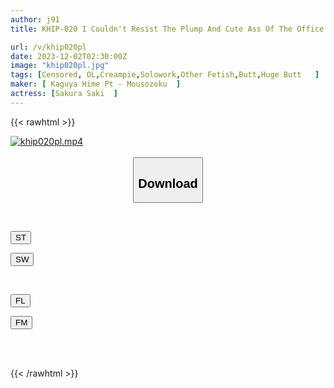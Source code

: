 ```yaml
---
author: j91
title: KHIP-020 I Couldn't Resist The Plump And Cute Ass Of The Office Lady Who Accompanied Me To See The Room, So I Fucked Her And Creampied Her On The Spot Saki Sakura

url: /v/khip020pl
date: 2023-12-02T02:30:00Z
image: "khip020pl.jpg"
tags: [Censored, OL,Creampie,Solowork,Other Fetish,Butt,Huge Butt	]
maker: [ Kaguya Hime Pt - Mousozoku  ]
actress: [Sakura Saki  ]
---
```



{{< rawhtml >}}

<div class="video" data-videoid="QArBx0wGRVI0X01">
    <a href="javascript:;">
        <img src="/v/khip020pl/khip020pl.jpg" width="WIDTH" height="HEIGHT" alt="khip020pl.mp4" loading="lazy">
    </a>
</div>

<script type="text/javascript" src="https://j91.asia/asset/on-demand-st.js"></script>

<br>
  <link rel="stylesheet" href="https://j91.asia/asset/bs5.css">
  
  <center>
  <button class="btn btn-primary" type="button" data-bs-toggle="collapse" data-bs-target=".multi-collapse" aria-expanded="false" aria-controls="multiCollapseExample1 multiCollapseExample2"><h2>Download</h2></button></center>
</p>
<div class="row">
  <div class="col">
    <div class="collapse multi-collapse" id="multiCollapseExample1">
      <div class="card card-body">
	      	      <br>
<div class="buttons">  
<p><a href="https://streamtape.to/v/QArBx0wGRVI0X01" target="_blank"><button class="btn-hover color-3"><i class="fa fa-download"></i> ST</button></a></p>
<p><a href="https://flaswish.com/o1g7d063e4ia" target="_blank"><button class="btn-hover color-2"><i class="fa fa-download"></i> SW</button></a></p></div>
    </div>
  </div>
</div>
  <div class="col">
    <div class="collapse multi-collapse" id="multiCollapseExample2">
      <div class="card card-body">
	      <br>
<div class="buttons">
<p><a href="javascript:;" target="_blank"><button class="btn-hover color-9"><i class="fa fa-download"></i> FL</button></a></p>
<p><a href="javascript:;" target="_blank"><button class="btn-hover color-8"><i class="fa fa-download"></i> FM</button></a></p></div>
<br><br>
      </div>
    </div>
  </div>
</div>

{{< /rawhtml >}}